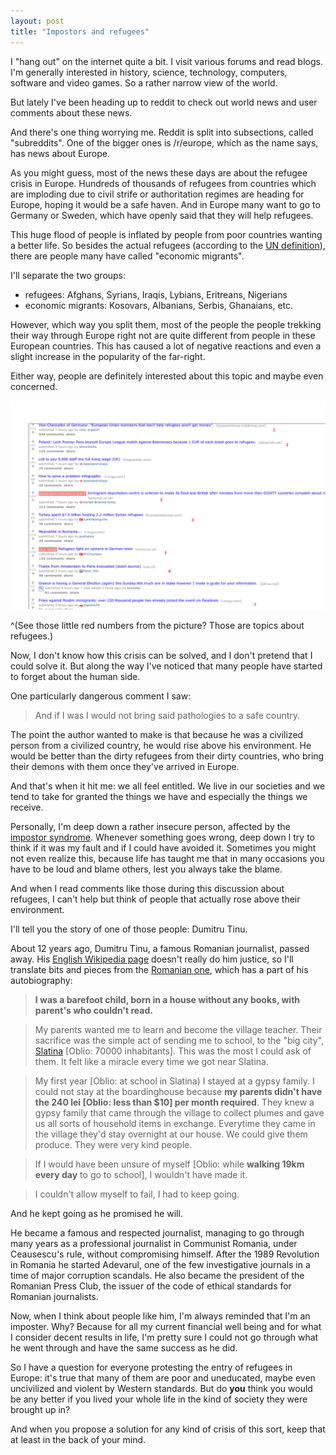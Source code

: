 ```yaml
--- 
layout: post 
title: "Impostors and refugees" 
---
```


I "hang out" on the internet quite a bit. I visit various forums and read blogs. I'm generally interested in history, science,
technology, computers, software and video games. So a rather narrow view of the world.

But lately I've been heading up to reddit to check out world news and user comments about these news.

And there's one thing worrying me. Reddit is split into subsections, called "subreddits". One of the bigger ones is
/r/europe, which as the name says, has news about Europe.

As you might guess, most of the news these days are about the refugee crisis in Europe. Hundreds of thousands of
refugees from countries which are imploding due to civil strife or authoritation regimes are heading for Europe, hoping
it would be a safe haven. And in Europe many want to go to Germany or Sweden, which have openly said that they will help
refugees.

This huge flood of people is inflated by people from poor countries wanting a better life. So besides the actual
refugees (according to the [UN definition](https://en.wikipedia.org/wiki/Refugee#Definition)), there are people many
have called "economic migrants".

I'll separate the two groups:

* refugees: Afghans, Syrians, Iraqis, Lybians, Eritreans, Nigerians
* economic migrants: Kosovars, Albanians, Serbis, Ghanaians, etc.

However, which way you split them, most of the people the people trekking their way through Europe right not are quite
different from people in these European countries. This has caused a lot of negative reactions and even a slight
increase in the popularity of the far-right.

Either way, people are definitely interested about this topic and maybe even concerned.

![Europe subreddit, refugee topics](/images/posts/impostors-and-refugees/reddit.png)

^(See those little red numbers from the picture? Those are topics about refugees.)

Now, I don't know how this crisis can be solved, and I don't pretend that I could solve it. But along the way I've
noticed that many people have started to forget about the human side.

One particularly dangerous comment I saw:

> And if I was I would not bring said pathologies to a safe country.

The point the author wanted to make is that because he was a civilized person from a civilized country, he would rise
above his environment. He would be better than the dirty refugees from their dirty countries, who bring their demons
with them once they've arrived in Europe.

And that's when it hit me: we all feel entitled. We live in our societies and we tend to take for granted the things we
have and especially the things we receive.

Personally, I'm deep down a rather insecure person, affected by the [impostor
syndrome](https://en.wikipedia.org/wiki/Impostor_syndrome). Whenever something goes wrong, deep down I try to think if
it was my fault and if I could have avoided it. Sometimes you might not even realize this, because life has taught me
that in many occasions you have to be loud and blame others, lest you always take the blame.

And when I read comments like those during this discussion about refugees, I can't help but think of people that
actually rose above their environment.

I'll tell you the story of one of those people: Dumitru Tinu.

About 12 years ago, Dumitru Tinu, a famous Romanian journalist, passed away. His [English Wikipedia
page](https://en.wikipedia.org/wiki/Dumitru_Tinu) doesn't really do him justice, so I'll translate bits and pieces from
the [Romanian one](https://ro.wikipedia.org/wiki/Dumitru_Tinu), which has a part of his autobiography:

> **I was a barefoot child, born in a house without any books, with parent's who couldn't read.**

> My parents wanted me to learn and become the village teacher. Their sacrifice was the simple act of sending me to
> school, to the "big city", [Slatina](https://en.wikipedia.org/wiki/Slatina,_Romania) [Oblio: 70000 inhabitants]. This
> was the most I could ask of them. It felt like a miracle every time we got near Slatina.

> My first year [Oblio: at school in Slatina) I stayed at a gypsy family. I could not stay at the boardinghouse because
> **my parents didn't have the 240 lei [Oblio: less than $10] per month required**. They knew a gypsy family that came
> through the village to collect plumes and gave us all sorts of household items in exchange. Everytime they came in the
> village they'd stay overnight at our house. We could give them produce. They were very kind people.

> If I would have been unsure of myself [Oblio: while **walking 19km every day** to go to school], I wouldn't have made
> it.

> I couldn't allow myself to fail, I had to keep going.

And he kept going as he promised he will.

He became a famous and respected journalist, managing to go through many years as a professional journalist in Communist
Romania, under Ceausescu's rule, without compromising himself. After the 1989 Revolution in Romania he started Adevarul,
one of the few investigative journals in a time of major corruption scandals. He also became the president of the
Romanian Press Club, the issuer of the code of ethical standards for Romanian journalists.

Now, when I think about people like him, I'm always reminded that I'm an imposter. Why? Because for all my current
financial well being and for what I consider decent results in life, I'm pretty sure I could not go through what he went
through and have the same success as he did.

So I have a question for everyone protesting the entry of refugees in Europe: it's true that many of them are poor and
uneducated, maybe even uncivilized and violent by Western standards. But do **you** think you would be any better if you
lived your whole life in the kind of society they were brought up in?

And when you propose a solution for any kind of crisis of this sort, keep that at least in the back of your mind.
